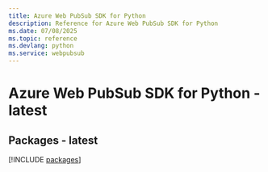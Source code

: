 ```yaml
---
title: Azure Web PubSub SDK for Python
description: Reference for Azure Web PubSub SDK for Python
ms.date: 07/08/2025
ms.topic: reference
ms.devlang: python
ms.service: webpubsub
---
```

# Azure Web PubSub SDK for Python - latest
## Packages - latest
[!INCLUDE [packages](web-pubsub-index.md)]